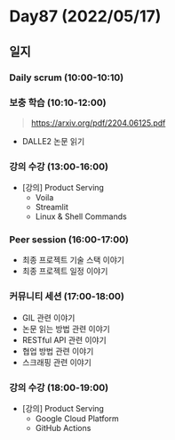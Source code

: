# Day87 (2022/05/17)

## 일지

### Daily scrum (10:00-10:10)

### 보충 학습 (10:10-12:00)

> https://arxiv.org/pdf/2204.06125.pdf

  * DALLE2 논문 읽기

### 강의 수강 (13:00-16:00)

  * [강의] Product Serving
    * Voila
    * Streamlit
    * Linux & Shell Commands

### Peer session (16:00-17:00)

  * 최종 프로젝트 기술 스택 이야기
  * 최종 프로젝트 일정 이야기

### 커뮤니티 세션 (17:00-18:00)

  * GIL 관련 이야기
  * 논문 읽는 방법 관련 이야기
  * RESTful API 관련 이야기
  * 협업 방법 관련 이야기
  * 스크래핑 관련 이야기

### 강의 수강 (18:00-19:00)

  * [강의] Product Serving
    * Google Cloud Platform
    * GitHub Actions
